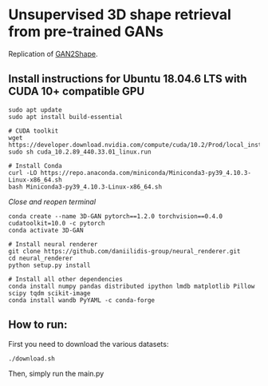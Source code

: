 # Unsupervised 3D shape retrieval from pre-trained GANs
Replication of [GAN2Shape](https://github.com/XingangPan/GAN2Shape).

## Install instructions for Ubuntu 18.04.6 LTS with CUDA 10+ compatible GPU
```
sudo apt update
sudo apt install build-essential
```
```
# CUDA toolkit
wget https://developer.download.nvidia.com/compute/cuda/10.2/Prod/local_installers/cuda_10.2.89_440.33.01_linux.run
sudo sh cuda_10.2.89_440.33.01_linux.run
```
```
# Install Conda
curl -LO https://repo.anaconda.com/miniconda/Miniconda3-py39_4.10.3-Linux-x86_64.sh
bash Miniconda3-py39_4.10.3-Linux-x86_64.sh
```
*Close and reopen terminal*
```
conda create --name 3D-GAN pytorch==1.2.0 torchvision==0.4.0 cudatoolkit=10.0 -c pytorch
conda activate 3D-GAN
```
```
# Install neural renderer
git clone https://github.com/daniilidis-group/neural_renderer.git
cd neural_renderer
python setup.py install
```
```
# Install all other dependencies
conda install numpy pandas distributed ipython lmdb matplotlib Pillow scipy tqdm scikit-image
conda install wandb PyYAML -c conda-forge
```

## How to run:
First you need to download the various datasets:
```sh
./download.sh
```
Then, simply run the main.py
